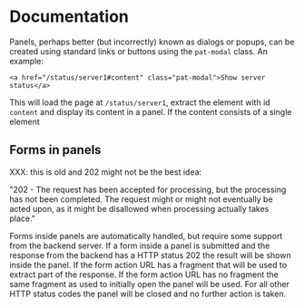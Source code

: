 # Documentation

Panels, perhaps better (but incorrectly) known as dialogs or popups, can
be created using standard links or buttons using the `pat-modal` class.
An example:

    <a href="/status/server1#content" class="pat-modal">Show server status</a>

This will load the page at `/status/server1`, extract the element with
id `content` and display its content in a panel. If the content consists
of a single element

Forms in panels
---------------

XXX: this is old and 202 might not be the best idea:

"202 - The request has been accepted for processing, but the processing
has not been completed. The request might or might not eventually be
acted upon, as it might be disallowed when processing actually takes
place."

Forms inside panels are automatically handled, but require some support
from the backend server. If a form inside a panel is submitted and the
response from the backend has a HTTP status 202 the result will be shown
inside the panel. If the form action URL has a fragment that will be
used to extract part of the response. If the form action URL has no
fragment the same fragment as used to initially open the panel will be
used. For all other HTTP status codes the panel will be closed and no
further action is taken.